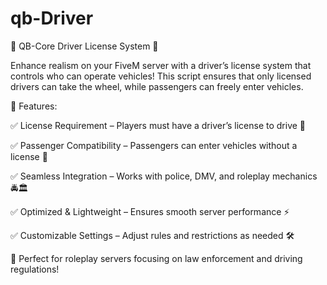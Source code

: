 # qb-Driver
 🚗 QB-Core Driver License System 🪪

Enhance realism on your FiveM server with a driver’s license system that controls who can operate vehicles! This script ensures that only licensed drivers can take the wheel, while passengers can freely enter vehicles.

🔹 Features:

✅ License Requirement – Players must have a driver’s license to drive 🚦

✅ Passenger Compatibility – Passengers can enter vehicles without a license 👥

✅ Seamless Integration – Works with police, DMV, and roleplay mechanics 🚔🏛️

✅ Optimized & Lightweight – Ensures smooth server performance ⚡

✅ Customizable Settings – Adjust rules and restrictions as needed 🛠️

🔗 Perfect for roleplay servers focusing on law enforcement and driving regulations!

